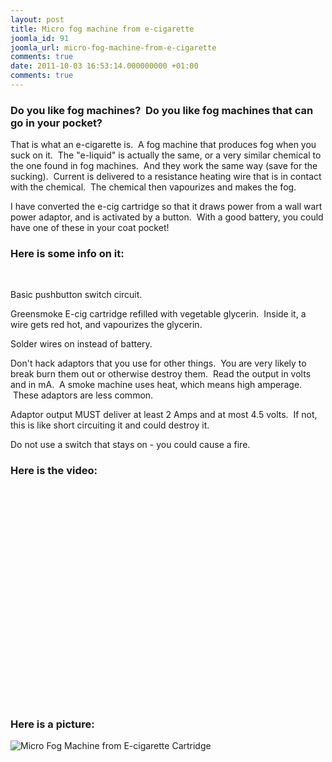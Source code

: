 ```yaml
---
layout: post
title: Micro fog machine from e-cigarette
joomla_id: 91
joomla_url: micro-fog-machine-from-e-cigarette
comments: true
date: 2011-10-03 16:53:14.000000000 +01:00
comments: true
---
```

<h3>Do you like fog machines?  Do you like fog machines that can go in your pocket?</h3>
<p>That is what an e-cigarette is.  A fog machine that produces fog when you suck on it.  The "e-liquid" is actually the same, or a very similar chemical to the one found in fog machines.  And they work the same way (save for the sucking).  Current is delivered to a resistance heating wire that is in contact with the chemical.  The chemical then vapourizes and makes the fog.</p>
<p>I have converted the e-cig cartridge so that it draws power from a wall wart power adaptor, and is activated by a button.  With a good battery, you could have one of these in your coat pocket!</p>
<h3>Here is some info on it:</h3>
<p> </p>
<p>Basic pushbutton switch circuit.</p>
<p>Greensmoke E-cig cartridge refilled with vegetable glycerin.  Inside it, a wire gets red hot, and vapourizes the glycerin.</p>
<p>Solder wires on instead of battery.</p>
<p>Don't hack adaptors that you use for other things.  You are very likely to break burn them out or otherwise destroy them.  Read the output in volts and in mA.  A smoke machine uses heat, which means high amperage.  These adaptors are less common.</p>
<p>Adaptor output MUST deliver at least 2 Amps and at most 4.5 volts.  If not, this is like short circuiting it and could destroy it.</p>
<p>Do not use a switch that stays on - you could cause a fire.</p>
<h3>Here is the video:</h3>
<p> </p>
<p>
<object width="560" height="315">
<param name="movie" value="http://www.youtube.com/v/UAWZOu7ba_A?version=3&amp;hl=en_US&amp;rel=0&amp;hd=1" />
<param name="allowFullScreen" value="true" />
<param name="allowscriptaccess" value="always" /><embed type="application/x-shockwave-flash" width="560" height="315" src="http://www.youtube.com/v/UAWZOu7ba_A?version=3&amp;hl=en_US&amp;rel=0&amp;hd=1" allowfullscreen="true" allowscriptaccess="always"></embed>
</object>
</p>
<h3>Here is a picture:</h3>
<p><img class="caption" src="{{ site.baseurl }}/images/images/stories/p1030353.jpg" border="0" alt="Micro Fog Machine from E-cigarette Cartridge" title="Micro Fog Machine from E-cigarette Cartridge" /></p>
